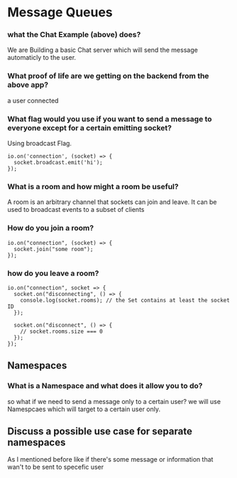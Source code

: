 # Message Queues

### what the Chat Example (above) does? 

We are Building a basic Chat server which will send the message automaticly to the user.

### What proof of life are we getting on the backend from the above app?

a user connected

### What flag would you use if you want to send a message to everyone except for a certain emitting socket?

Using broadcast Flag.

```
io.on('connection', (socket) => {
  socket.broadcast.emit('hi');
});

```

### What is a room and how might a room be useful?

A room is an arbitrary channel that sockets can join and leave. It can be used to broadcast events to a subset of clients

### How do you join a room?

```
io.on("connection", (socket) => {
  socket.join("some room");
});
```

### how do you leave a room?

``` 
io.on("connection", socket => {
  socket.on("disconnecting", () => {
    console.log(socket.rooms); // the Set contains at least the socket ID
  });

  socket.on("disconnect", () => {
    // socket.rooms.size === 0
  });
});
```

## Namespaces

### What is a Namespace and what does it allow you to do?

so what if we need to send a message only to a certain user? we will use Namespcaes which will target to a certain user only.

## Discuss a possible use case for separate namespaces

As I mentioned before like if there's some message or information that wan't to be sent to specefic user